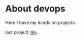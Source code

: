 # About devops

Here I have my hands on projects.

last project <a href="https://roadmap.sh/projects/bastion-host">link</a>.
